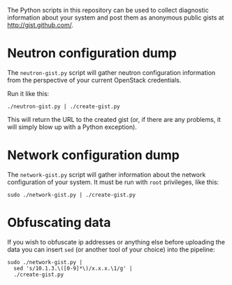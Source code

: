 The Python scripts in this repository can be used to collect
diagnostic information about your system and post them as anonymous
public gists at http://gist.github.com/.

# Neutron configuration dump

The `neutron-gist.py` script will gather neutron configuration
information from the perspective of your current OpenStack
credentials.

Run it like this:

    ./neutron-gist.py | ./create-gist.py

This will return the URL to the created gist (or, if there are any
problems, it will simply blow up with a Python exception).

# Network configuration dump

The `network-gist.py` script will gather information about the network
configuration of your system.  It must be run with `root` privileges,
like this:

    sudo ./network-gist.py | ./create-gist.py

# Obfuscating data

If you wish to obfuscate ip addresses or anything else before
uploading the data you can insert `sed` (or another tool of your
choice) into the pipeline:

    sudo ./network-gist.py |
      sed 's/10.1.3.\([0-9]*\)/x.x.x.\1/g' |
      ./create-gist.py

